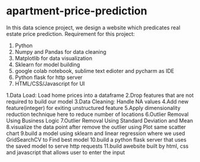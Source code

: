 # apartment-price-prediction

In this data science project, we design a website which predicates real estate price prediction.
Requirement for this project:
1. Python
2. Numpy and Pandas for data cleaning
3. Matplotlib for data visualization
4. Sklearn for model building
5. google colab notebook, sublime text edioter  and pycharm as IDE
6. Python flask for http server
7. HTML/CSS/Javascript for UI


1.Data Load: Load  home prices into a dataframe
2.Drop features that are not required to build our model
3.Data Cleaning: Handle NA values
4.Add new feature(integer) for exiting unstructured feature
5.Apply dimensionality reduction technique here to reduce number of locations
6.Outlier Removal Using Business Logic
7.Outlier Removal Using Standard Deviation and Mean
8.visualize the data point  after remove the outlier using Plot same scatter chart
9.build a model using sklearn and linear regression where we used GridSearchCV  to Find best model 
10.build  a python flask server that uses the saved model to serve http requests
11.build   awebsite built by html, css and javascript that allows user to enter the input


